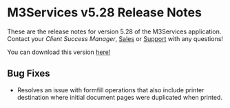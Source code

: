 # M3Services v5.28 Release Notes

<badge text= "Version 5.28" vertical="middle" />

<PageHeader />

These are the release notes for version 5.28 of the M3Services application.  Contact your _Client Success Manager_, [Sales](mailto:sales@zumasys.com?subject=M3Services%20v5.28) or [Support](mailto:help@zumasys.com?subject=M3Services%20v5.28) with any questions!

You can download this version [here!](https://roverdesktop.blob.core.windows.net/apps/M3ServicesSetup_5.28.zip)

## Bug Fixes
 
- Resolves an issue with formfill operations that also include printer destination where initial document pages were duplicated when printed.

<PageFooter />
